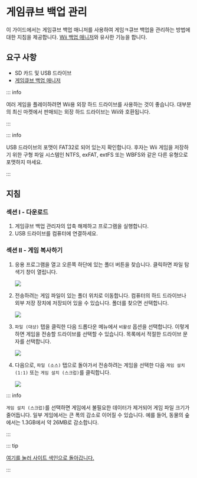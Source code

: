 # 게임큐브 백업 관리

이 가이드에서는 게임큐브 백업 매니저를 사용하여 게임ㅋ큐브 백업을 관리하는 방법에 대한 지침을 제공합니다. [Wii 백업 매니저](wii-backups#using-wii-backup-manager)와 유사한 기능을 합니다.

## 요구 사항

- SD 카드 및 USB 드라이브
- [게임큐브 백업 매니저](https://github.com/AxionDrak/GameCube-Backup-Manager/releases)

::: info

여러 게임을 플레이하려면 Wii용 외장 하드 드라이브를 사용하는 것이 좋습니다. 대부분의 최신 마켓에서 판매되는 외장 하드 드라이브는 Wii와 호환됩니다.

:::

::: info

USB 드라이브의 포맷이 FAT32로 되어 있는지 확인합니다. 후자는 Wii 게임을 저장하기 위한 구형 파일 시스템인 NTFS, exFAT, extFS 또는 WBFS와 같은 다른 유형으로 포맷하지 마세요.

:::

## 지침

### 섹션 I - 다운로드

1. 게임큐브 백업 관리자의 압축 해제하고 프로그램을 실행합니다.
2. USB 드라이브를 컴퓨터에 연결하세요.

### 섹션 II - 게임 복사하기

1. 응용 프로그램을 열고 오른쪽 하단에 있는 폴더 버튼을 찾습니다. 클릭하면 파일 탐색기 창이 열립니다.

   ![](/images/desktop-apps/GCBM/folderbutton.png)

2. 전송하려는 게임 파일이 있는 폴더 위치로 이동합니다. 컴퓨터의 하드 드라이브나 외부 저장 장치에 저장되어 있을 수 있습니다. 폴더를 찾으면 선택합니다.

   ![](/images/desktop-apps/GCBM/selectfolder.png)

3. `파일 (대상)` 탭을 클릭한 다음 드롭다운 메뉴에서 `비활성` 옵션을 선택합니다. 이렇게 하면 게임을 전송할 드라이브를 선택할 수 있습니다. 목록에서 적절한 드라이브 문자를 선택합니다.

   ![](/images/desktop-apps/GCBM/selectdrive.png)

4. 다음으로, `파일 (소스)` 탭으로 돌아가서 전송하려는 게임을 선택한 다음 `게임 설치 (1:1)` 또는 `게임 설치 (스크럽)`를 클릭합니다.

   ![](/images/desktop-apps/GCBM/installgame.png)

::: info

`게임 설치 (스크럽)`를 선택하면 게임에서 불필요한 데이터가 제거되어 게임 파일 크기가 줄어듭니다. 일부 게임에서는 큰 폭의 감소로 이어질 수 있습니다. 예를 들어, 동물의 숲에서는 1.3GB에서 약 26MB로 감소합니다.

:::

::: tip

[여기를 눌러 사이트 색인으로 돌아갑니다.](site-navigation)

:::
